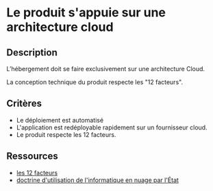 # Le produit s'appuie sur une architecture cloud

## Description

L’hébergement doit se faire exclusivement sur une architecture Cloud.

La conception technique du produit respecte les "12 facteurs".

## Critères

- Le déploiement est automatisé
- L'application est redéployable rapidement sur un fournisseur cloud.
- Le produit respecte les 12 facteurs.

## Ressources

- [les 12 facteurs](https://blog.cellenza.com/cloud-2/12-factor-app-les-patterns-a-adopter-dans-le-developpement-dapplications-modernes/)
- [doctrine d'utilisation de l'informatique en nuage par l'État](https://www.numerique.gouv.fr/services/cloud/doctrine/)
